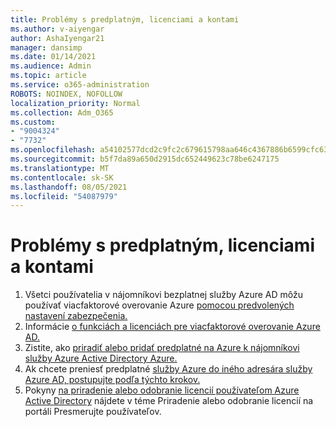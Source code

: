 ```yaml
---
title: Problémy s predplatným, licenciami a kontami
ms.author: v-aiyengar
author: AshaIyengar21
manager: dansimp
ms.date: 01/14/2021
ms.audience: Admin
ms.topic: article
ms.service: o365-administration
ROBOTS: NOINDEX, NOFOLLOW
localization_priority: Normal
ms.collection: Adm_O365
ms.custom:
- "9004324"
- "7732"
ms.openlocfilehash: a54102577dcd2c9fc2c679615798aa646c4367886b6599cfc630f4a7f8484a2f
ms.sourcegitcommit: b5f7da89a650d2915dc652449623c78be6247175
ms.translationtype: MT
ms.contentlocale: sk-SK
ms.lasthandoff: 08/05/2021
ms.locfileid: "54087979"
---
```

# <a name="issues-with-subscriptions-licenses-and-accounts"></a>Problémy s predplatným, licenciami a kontami

1. Všetci používatelia v nájomníkovi bezplatnej služby Azure AD môžu používať viacfaktorové overovanie Azure [pomocou predvolených nastavení zabezpečenia.](https://docs.microsoft.com/azure/active-directory/fundamentals/concept-fundamentals-security-defaults)
1. Informácie [o funkciách a licenciách pre viacfaktorové overovanie Azure AD.](https://docs.microsoft.com/azure/active-directory/authentication/concept-mfa-licensing)
1. Zistite, ako [priradiť alebo pridať predplatné na Azure k nájomníkovi služby Azure Active Directory Azure.](https://docs.microsoft.com/azure/active-directory/fundamentals/active-directory-how-subscriptions-associated-directory)
1. Ak chcete preniesť predplatné [služby Azure do iného adresára služby Azure AD, postupujte podľa týchto krokov.](https://docs.microsoft.com/azure/role-based-access-control/transfer-subscription)
1. Pokyny [na priradenie alebo odobranie licencií používateľom Azure Active Directory](https://docs.microsoft.com/azure/active-directory/fundamentals/license-users-groups) nájdete v téme Priradenie alebo odobranie licencií na portáli Presmerujte používateľov.